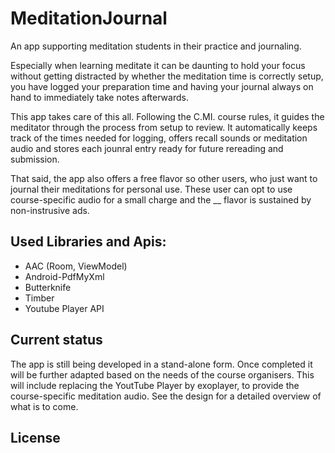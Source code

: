 # MeditationJournal

An app supporting meditation students in their practice and journaling.

Especially when learning meditate it can be daunting to hold your focus without getting distracted by whether the meditation time is correctly setup, you have logged your preparation time and having your journal always on hand to immediately take notes afterwards.

This app takes care of this all. Following the C.MI. course rules, it guides the meditator through the process from setup to review. It automatically keeps track of the times needed for logging, offers recall sounds or meditation audio and stores each jounral entry ready for future rereading and submission.

That said, the app also offers a free flavor so other users, who just want to journal their meditations for personal use. These user can opt to use course-specific audio for a small charge and the __ flavor is sustained by non-instrusive ads.

## Used Libraries and Apis:

* AAC (Room, ViewModel)
* Android-PdfMyXml
* Butterknife
* Timber
* Youtube Player API

## Current status

The app is still being developed in a stand-alone form. Once completed it will be further adapted based on the needs of the course organisers. This will include replacing the YoutTube Player by exoplayer, to provide the course-specific meditation audio. See the design for a detailed overview of what is to come.

## License
